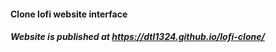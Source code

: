 #### Clone lofi website interface
#####  Website is published at https://dtl1324.github.io/lofi-clone/

